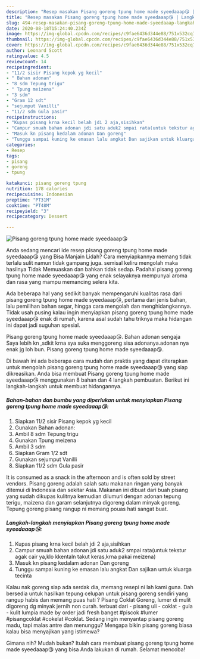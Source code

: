 ```yaml
---
description: "Resep masakan Pisang goreng tpung home made syeedaaap😘 | Langkah Membuat Pisang goreng tpung home made syeedaaap😘 Yang Enak dan Simpel"
title: "Resep masakan Pisang goreng tpung home made syeedaaap😘 | Langkah Membuat Pisang goreng tpung home made syeedaaap😘 Yang Enak dan Simpel"
slug: 494-resep-masakan-pisang-goreng-tpung-home-made-syeedaaap-langkah-membuat-pisang-goreng-tpung-home-made-syeedaaap-yang-enak-dan-simpel
date: 2020-08-18T15:24:40.234Z
image: https://img-global.cpcdn.com/recipes/c9fae6436d344e88/751x532cq70/pisang-goreng-tpung-home-made-syeedaaap😘-foto-resep-utama.jpg
thumbnail: https://img-global.cpcdn.com/recipes/c9fae6436d344e88/751x532cq70/pisang-goreng-tpung-home-made-syeedaaap😘-foto-resep-utama.jpg
cover: https://img-global.cpcdn.com/recipes/c9fae6436d344e88/751x532cq70/pisang-goreng-tpung-home-made-syeedaaap😘-foto-resep-utama.jpg
author: Leonard Scott
ratingvalue: 4.5
reviewcount: 14
recipeingredient:
- "11/2 sisir Pisang kepok yg kecil"
- " Bahan adonan"
- "8 sdm Tepung trigu"
- " Tpung meizena"
- "3 sdm"
- "Gram 12 sdt"
- "sejumput Vanilli"
- "11/2 sdm Gula pasir"
recipeinstructions:
- "Kupas pisang krna kecil belah jdi 2 aja,sisihkan"
- "Campur smuah bahan adonan jdi satu aduk2 smpai rata(untuk tekstur agak cair ya,klo kkentaln takut keras,krna pakai meizena)"
- "Masuk kn pisang kedalam adonan Dan goreng"
- "Tunggu sampai kuning ke emasan lalu angkat Dan sajikan untuk kluarga tecinta"
categories:
- Resep
tags:
- pisang
- goreng
- tpung

katakunci: pisang goreng tpung 
nutrition: 178 calories
recipecuisine: Indonesian
preptime: "PT31M"
cooktime: "PT48M"
recipeyield: "3"
recipecategory: Dessert

---
```



![Pisang goreng tpung home made syeedaaap😘](https://img-global.cpcdn.com/recipes/c9fae6436d344e88/751x532cq70/pisang-goreng-tpung-home-made-syeedaaap😘-foto-resep-utama.jpg)

Anda sedang mencari ide resep pisang goreng tpung home made syeedaaap😘 yang Bisa Manjain Lidah? Cara menyiapkannya memang tidak terlalu sulit namun tidak gampang juga. semisal keliru mengolah maka hasilnya Tidak Memuaskan dan bahkan tidak sedap. Padahal pisang goreng tpung home made syeedaaap😘 yang enak selayaknya mempunyai aroma dan rasa yang mampu memancing selera kita.

Ada beberapa hal yang sedikit banyak mempengaruhi kualitas rasa dari pisang goreng tpung home made syeedaaap😘, pertama dari jenis bahan, lalu pemilihan bahan segar, hingga cara mengolah dan menghidangkannya. Tidak usah pusing kalau ingin menyiapkan pisang goreng tpung home made syeedaaap😘 enak di rumah, karena asal sudah tahu triknya maka hidangan ini dapat jadi suguhan spesial.

Pisang goreng tpung home made syeedaaap😘. Bahan adonan sengaja Saya lebih kn ,sdkit krna sya suka menggoreng sisa adonanya.adonan nya enak jg loh bun. Pisang goreng tpung home made syeedaaap😘.


Di bawah ini ada beberapa cara mudah dan praktis yang dapat diterapkan untuk mengolah pisang goreng tpung home made syeedaaap😘 yang siap dikreasikan. Anda bisa membuat Pisang goreng tpung home made syeedaaap😘 menggunakan 8 bahan dan 4 langkah pembuatan. Berikut ini langkah-langkah untuk membuat hidangannya.

<!--inarticleads1-->

##### Bahan-bahan dan bumbu yang diperlukan untuk menyiapkan Pisang goreng tpung home made syeedaaap😘:

1. Siapkan 11/2 sisir Pisang kepok yg kecil
1. Gunakan  Bahan adonan:
1. Ambil 8 sdm Tepung trigu
1. Gunakan  Tpung meizena
1. Ambil 3 sdm
1. Siapkan Gram 1/2 sdt
1. Gunakan sejumput Vanilli
1. Siapkan 11/2 sdm Gula pasir


It is consumed as a snack in the afternoon and is often sold by street vendors. Pisang goreng adalah salah satu makanan ringan yang banyak ditemui di Indonesia dan sekitar Asia. Makanan ini dibuat dari buah pisang yang sudah dikupas kulitnya kemudian dilumuri dengan adonan tepung terigu, maizena dan garam selanjutnya digoreng dalam minyak goreng. Tepung goreng pisang rangup ni memang pouas hati sangat buat. 

<!--inarticleads2-->

##### Langkah-langkah menyiapkan Pisang goreng tpung home made syeedaaap😘:

1. Kupas pisang krna kecil belah jdi 2 aja,sisihkan
1. Campur smuah bahan adonan jdi satu aduk2 smpai rata(untuk tekstur agak cair ya,klo kkentaln takut keras,krna pakai meizena)
1. Masuk kn pisang kedalam adonan Dan goreng
1. Tunggu sampai kuning ke emasan lalu angkat Dan sajikan untuk kluarga tecinta


Kalau nak goreng siap ada serdak dia, memang resepi ni lah kami guna. Dah bersedia untuk hasilkan tepung celupan untuk pisang goreng sendiri yang rangup habis dan memang puas hati ? Pisang Coklat Goreng, lumer di mulit digoreng dg minyak jernih non curah. terbuat dari - pisang uli - coklat - gula - kulit lumpia made by order jadi fresh banget #piscok #lumer #pisangcoklat #cokelat #coklat. Sedang ingin menyantap pisang goreng madu, tapi malas antre dan menunggu? Mengapa bikin pisang goreng biasa kalau bisa menyajikan yang istimewa? 

Gimana nih? Mudah bukan? Itulah cara membuat pisang goreng tpung home made syeedaaap😘 yang bisa Anda lakukan di rumah. Selamat mencoba!
